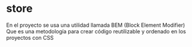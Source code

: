 # store

En el proyecto se usa una utilidad llamada BEM (Block Element Modifier)
Que es una metodología para crear código reutilizable y ordenado en los proyectos con CSS